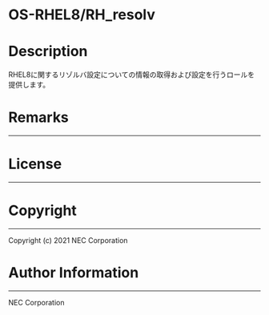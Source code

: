 OS-RHEL8/RH_resolv
=======================================================
# Description
RHEL8に関するリゾルバ設定についての情報の取得および設定を行うロールを提供します。

# Remarks
-------

# License
-------

# Copyright
---------
Copyright (c) 2021 NEC Corporation

# Author Information
------------------
NEC Corporation
